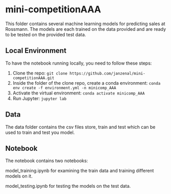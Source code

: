 # mini-competitionAAA

This folder contains several machine learning models for predicting sales at Rossmann. The models are each trained on the data provided and are ready to be tested on the provided test data.

## Local Environment

To have the notebook running locally, you need to follow these steps:

1) Clone the repo: `git clone https://github.com/janzenal/mini-competitionAAA.git`
2) Inside the folder of the clone repo, create a conda environment: `conda env create -f environment.yml -n minicomp_AAA`
3) Activate the virtual environment: `conda activate minicomp_AAA`
4) Run Jupyter: `jupyter lab`

## Data

The data folder contains the csv files store, train and test which can be used to train and test you model.

## Notebook
 
The notebook contains two notebooks:

model_training.ipynb for examining the train data and training different models on it.

model_testing.ipynb for testing the models on the test data.
